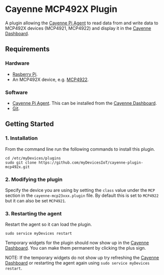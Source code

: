 # Cayenne MCP492X Plugin
A plugin allowing the [Cayenne Pi Agent](https://github.com/myDevicesIoT/Cayenne-Agent) to read data from and write data to MCP492X devices (MCP4921, MCP4922) and display it in the [Cayenne Dashboard](https://cayenne.mydevices.com).

## Requirements
### Hardware
* [Rasberry Pi](https://www.raspberrypi.org).
* An MCP492X device, e.g. [MCP4922](https://www.microchip.com/wwwproducts/en/MCP4922).

### Software
* [Cayenne Pi Agent](https://github.com/myDevicesIoT/Cayenne-Agent). This can be installed from the [Cayenne Dashboard](https://cayenne.mydevices.com).
* [Git](https://git-scm.com/).

## Getting Started

### 1. Installation

   From the command line run the following commands to install this plugin.
   ```
   cd /etc/myDevices/plugins
   sudo git clone https://github.com/myDevicesIoT/cayenne-plugin-mcp492x.git
   ```

### 2. Modifying the plugin

   Specify the device you are using by setting the `class` value under the `MCP` section in the `cayenne-mcp23xxx.plugin` file.
   By default this is set to `MCP4922` but it can also be set `MCP4921`.

### 3. Restarting the agent

   Restart the agent so it can load the plugin.
   ```
   sudo service myDevices restart
   ```
   Temporary widgets for the plugin should now show up in the [Cayenne Dashboard](https://cayenne.mydevices.com). You can make them permanent by clicking the plus sign.

   NOTE: If the temporary widgets do not show up try refreshing the [Cayenne Dashboard](https://cayenne.mydevices.com) or restarting the agent again using `sudo service myDevices restart`.